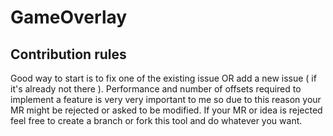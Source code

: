 # GameOverlay

## Contribution rules
Good way to start is to fix one of the existing issue OR add a new issue ( if it's already not there ). Performance and number of offsets required to implement a feature is very very important to me so due to this reason your MR might be rejected or asked to be modified. If your MR or idea is rejected feel free to create a branch or fork this tool and do whatever you want.
